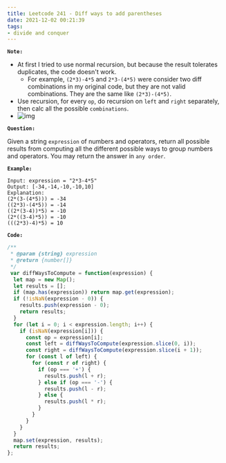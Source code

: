 ```yaml
---
title: Leetcode 241 - Diff ways to add parentheses
date: 2021-12-02 00:21:39
tags:
- divide and conquer
---
```

**`Note:`**
- At first I tried to use normal recursion, but because the result tolerates duplicates, the code doesn't work.
  - For example, `(2*3)-4*5` and `2*3-(4*5)` were consider two diff combinations in my original code, but they are not valid combinations. They are the same like `(2*3)-(4*5)`.
- Use recursion, for every `op`, do recursion on `left` and `right` separately, then calc all the possible `combinations`.
- ![img](https://i.imgur.com/symPSYo.png)

**`Question:`**

Given a string `expression` of numbers and operators, return all possible results from computing all the different possible ways to group numbers and operators. You may return the answer in `any order`.

**`Example:`**
```
Input: expression = "2*3-4*5"
Output: [-34,-14,-10,-10,10]
Explanation:
(2*(3-(4*5))) = -34 
((2*3)-(4*5)) = -14 
((2*(3-4))*5) = -10 
(2*((3-4)*5)) = -10 
(((2*3)-4)*5) = 10
```

**`Code:`**
```javascript
/**
 * @param {string} expression
 * @return {number[]}
 */
 var diffWaysToCompute = function(expression) {
  let map = new Map();
  let results = [];
  if (map.has(expression)) return map.get(expression);
  if (!isNaN(expression - 0)) {
    results.push(expression - 0);
    return results;
  }
  for (let i = 0; i < expression.length; i++) {
    if (isNaN(expression[i])) {
      const op = expression[i];
      const left = diffWaysToCompute(expression.slice(0, i));
      const right = diffWaysToCompute(expression.slice(i + 1));
      for (const l of left) {
        for (const r of right) {
          if (op === '+') {
            results.push(l + r);
          } else if (op === '-') {
            results.push(l - r);
          } else {
            results.push(l * r);
          }
        }
      }
    }
  }
  map.set(expression, results);
  return results;
};
```